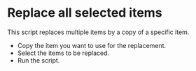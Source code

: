 # Replace all selected items

This script replaces multiple items by a copy of a specific item.

- Copy the item you want to use for the replacement.
- Select the items to be replaced.
- Run the script.

